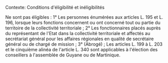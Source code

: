 Contexte: Conditions d'éligibilité et inéligibilités

Ne sont pas éligibles : 1° Les personnes énumérées aux articles L. 195 et L. 196, lorsque leurs fonctions concernent ou ont concerné tout ou partie du territoire de la collectivité territoriale ; 2° Les fonctionnaires placés auprès du représentant de l'Etat dans la collectivité territoriale et affectés au secrétariat général pour les affaires régionales en qualité de secrétaire général ou de chargé de mission ; 3° (Abrogé) ; Les articles L. 199 à L. 203 et le cinquième alinéa de l'article L. 340 sont applicables à l'élection des conseillers à l'assemblée de Guyane ou de Martinique.